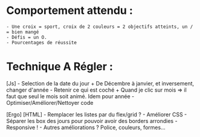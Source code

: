 # Comportement attendu :
    - Une croix = sport, croix de 2 couleurs = 2 objectifs atteints, un / = bien mangé
    - Défis = un O.
    - Pourcentages de réussite





# Technique A Régler :

[Js]
    - Selection de la date du jour
    + De Décembre à janvier, et inversement, changer d'année
    - Retenir ce qui est coché
    + Quand je clic sur mois => il faut que seul le mois soit animé. Idem pour année
    - Optimiser/Améliorer/Nettoyer code



[Ergo]
[HTML]
    - Remplacer les listes par du flex/grid ?
    - Améliorer CSS
    - Séparer les box des jours pour pouvoir avoir des borders arrondies
    - Responsive !
    - Autres améliorations ? Police, couleurs, formes...